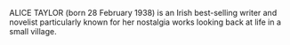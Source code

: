 ALICE TAYLOR (born 28 February 1938) is an Irish best-selling writer and novelist particularly known for her nostalgia works looking back at life in a small village.
